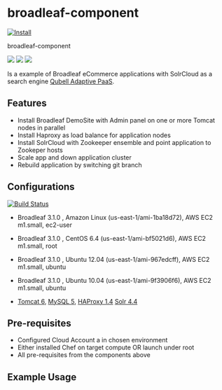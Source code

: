 broadleaf-component
===================

[![Install](https://raw.github.com/qubell-bazaar/component-skeleton/master/img/install.png)](https://staging.dev.qubell.com/applications/upload?metadataUrl=https://github.com/qubell-bazaar/broadleaf-starter-kit/raw/master/meta.yml)

broadleaf-component

![](http://www.broadleafcommerce.com/img/broadleaf_logo_white.png)
![](http://tomcat.apache.org/images/tomcat-power.gif)
![](https://lucene.apache.org/images/solr.png)

Is a example of  Broadleaf eCommerce applications with SolrCloud as a search engine   [Qubell Adaptive PaaS](http://qubell.com).

Features
--------

 - Install Broadleaf DemoSite with Admin panel  on one or more Tomcat nodes in parallel 
 - Install Haproxy as load balance for application nodes
 - Install SolrCloud with Zookeeper ensemble and point application to Zookeper hosts  
 - Scale app and down application cluster
 - Rebuild application by switching git branch
    
    
Configurations
--------------
[![Build Status](https://travis-ci.org/qubell-bazaar/broadleaf-starter-kit.png?branch=staging)](https://travis-ci.org/qubell-bazaar/broadleaf-starter-kit)

 - Broadleaf 3.1.0 , Amazon Linux (us-east-1/ami-1ba18d72), AWS EC2 m1.small, ec2-user
 - Broadleaf 3.1.0 , CentOS 6.4 (us-east-1/ami-bf5021d6), AWS EC2 m1.small, root
 - Broadleaf 3.1.0 , Ubuntu 12.04 (us-east-1/ami-967edcff), AWS EC2 m1.small, ubuntu
 - Broadleaf 3.1.0 , Ubuntu 10.04 (us-east-1/ami-9f3906f6), AWS EC2 m1.small, ubuntu

    
- [Tomcat 6](https://github.com/qubell-bazaar/component-tomcat-dev), [MySQL 5](https://github.com/qubell-bazaar/component-mysql-dev), [HAProxy 1.4](https://github.com/qubell-bazaar/component-haproxy) [Solr 4.4](https://github.com/qubell-bazaar/component-solr-dev)
    
Pre-requisites
--------------
 - Configured Cloud Account a in chosen environment
 - Either installed Chef on target compute OR launch under root
 - All pre-requisites from the components above

Example Usage
--------------

